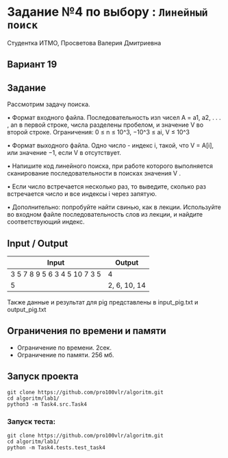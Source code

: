 # Задание №4 по выбору  : `Линейный поиск`
Студентка ИТМО,  Просветова Валерия Дмитриевна

## Вариант 19

## Задание 

Рассмотрим задачу поиска.

• Формат входного файла. Последовательность изn чисел A = a1, a2, . . . , an
в первой строке, числа разделены пробелом, и значение V во второй строке.
Ограничения: 0 ≤ n ≤ 10^3, −10^3 ≤ ai, V ≤ 10^3

• Формат выходного файла. Одно число - индекс i, такой, что V = A[i],
или значение −1, если V в отсутствует.

• Напишите код линейного поиска, при работе которого выполняется сканирование последовательности в поисках значения V .

• Если число встречается несколько раз, то выведите, сколько раз встречается
число и все индексы i через запятую.

• Дополнительно: попробуйте найти свинью, как в лекции. Используйте во
входном файле последовательность слов из лекции, и найдите соответствующий индекс.

## Input / Output 

| Input                       | Output      |
|-----------------------------|-------------|
| 3 5 7 8 9 5 6 3 4 5 10 7 3 5| 4           |
| 5                           | 2, 6, 10, 14|

Также данные и результат для pig представлены в input_pig.txt и output_pig.txt


## Ограничения по времени и памяти

- Ограничение по времени. 2сек.
- Ограничение по памяти. 256 мб.


## Запуск проекта

`git clone https://github.com/pro100vlr/algoritm.git`   
`cd algoritm/lab1/`  
`python3 -m Task4.src.Task4`   

### Запуск теста:   
   
`git clone https://github.com/pro100vlr/algoritm.git`   
`cd algoritm/lab1/`  
`python -m Task4.tests.test_task4`